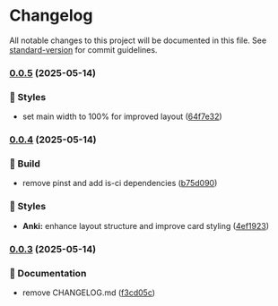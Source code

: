 # Changelog

All notable changes to this project will be documented in this file. See [standard-version](https://github.com/conventional-changelog/standard-version) for commit guidelines.

### [0.0.5](https://github.com/TecFancy/react-components/compare/v0.0.4...v0.0.5) (2025-05-14)

### 💄 Styles

- set main width to 100% for improved layout ([64f7e32](https://github.com/TecFancy/react-components/commit/64f7e32bcd0412677bdc1682cf1df22f9a2fb5d0))

### [0.0.4](https://github.com/TecFancy/react-components/compare/v0.0.3...v0.0.4) (2025-05-14)

### 👷 Build

- remove pinst and add is-ci dependencies ([b75d090](https://github.com/TecFancy/react-components/commit/b75d090e813282cfe1233315c5acf0b161899344))

### 💄 Styles

- **Anki:** enhance layout structure and improve card styling ([4ef1923](https://github.com/TecFancy/react-components/commit/4ef192344236d7e1d1de43766d9c79639cfba274))

### [0.0.3](https://github.com/TecFancy/react-components/compare/v2.0.2...v0.0.3) (2025-05-14)

### 📝 Documentation

- remove CHANGELOG.md ([f3cd05c](https://github.com/TecFancy/react-components/commit/f3cd05c3081dba27fab3d25ef14651d5d39f38d1))
